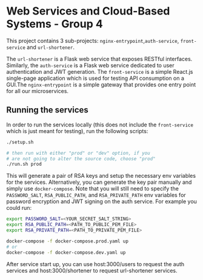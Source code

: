 # Web Services and Cloud-Based Systems - Group 4

This project contains 3 sub-projects: `nginx-entrypoint`,`auth-service`, `front-service` and `url-shortener`.

The `url-shortener` is a Flask web service that exposes RESTful interfaces. Similarly, the `auth-service` is a Flask web service dedicated to user authentication and JWT generation. The `front-service` is a simple React.js single-page application which is used for testing API consumption on a GUI.The `nginx-entrypoint` is a simple gateway that provides one entry point for all our microservices.

## Running the services

In order to run the services locally (this does not include the `front-service` which is just meant for testing), run the following scripts:

```bash
./setup.sh

# then run with either "prod" or "dev" option, if you
# are not going to alter the source code, choose "prod"
./run.sh prod
```

This will generate a pair of RSA keys and setup the necessary env variables for the services.
Alternatively, you can generate the key pair manually and simply use `docker-compose`. Note that you will still need to specify the `PASSWORD_SALT`, `RSA_PUBLIC_PATH`, and `RSA_PRIVATE_PATH` env variables for password encryption and JWT signing on the auth service. For example you could run:

```bash
export PASSWORD_SALT=<YOUR_SECRET_SALT_STRING>
export RSA_PUBLIC_PATH=<PATH_TO_PUBLIC_PEM_FILE>
export RSA_PRIVATE_PATH=<PATH_TO_PRIVATE_PEM_FILE>

docker-compose -f docker-compose.prod.yaml up
# or
docker-compose -f docker-compose.dev.yaml up
```
After service start up, you can use host:3000/users to request the auth services and host:3000/shortener to request url-shortener services.